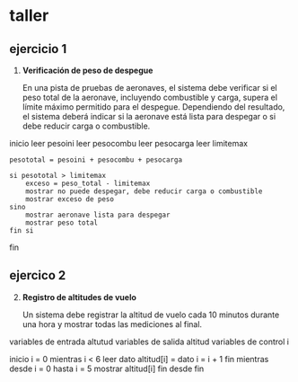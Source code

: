 # taller 
## ejercicio 1 
1. **Verificación de peso de despegue**
    
    En una pista de pruebas de aeronaves, el sistema debe verificar si el peso total de la aeronave, incluyendo combustible y carga, supera el límite máximo permitido para el despegue. Dependiendo del resultado, el sistema deberá indicar si la aeronave está lista para despegar o si debe reducir carga o combustible.

inicio
    leer pesoini
    leer pesocombu
    leer pesocarga
    leer limitemax

    pesototal = pesoini + pesocombu + pesocarga

    si pesototal > limitemax 
        exceso = peso_total - limitemax
        mostrar no puede despegar, debe reducir carga o combustible
        mostrar exceso de peso 
    sino
        mostrar aeronave lista para despegar
        mostrar peso total
    fin si
fin


## ejercico 2 
2. **Registro de altitudes de vuelo**
    
    Un sistema debe registrar la altitud de vuelo cada 10 minutos durante una hora y mostrar todas las mediciones al final.

variables de entrada 
altutud 
variables de salida 
altitud
variables de control 
i 

inicio
i = 0
    mientras i < 6
        leer dato
        altitud[i] = dato
        i = i + 1
    fin mientras
    desde i = 0 hasta i = 5
        mostrar altitud[i]
    fin desde 
fin


   
